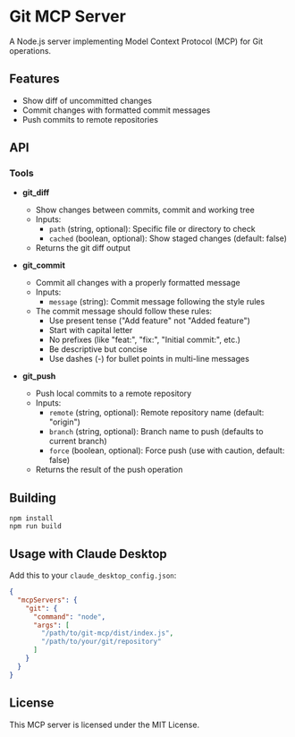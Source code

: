 # Git MCP Server

A Node.js server implementing Model Context Protocol (MCP) for Git operations.

## Features

- Show diff of uncommitted changes
- Commit changes with formatted commit messages
- Push commits to remote repositories

## API

### Tools

- **git_diff**
  - Show changes between commits, commit and working tree
  - Inputs:
    - `path` (string, optional): Specific file or directory to check
    - `cached` (boolean, optional): Show staged changes (default: false)
  - Returns the git diff output

- **git_commit**
  - Commit all changes with a properly formatted message
  - Inputs:
    - `message` (string): Commit message following the style rules
  - The commit message should follow these rules:
    - Use present tense ("Add feature" not "Added feature")
    - Start with capital letter
    - No prefixes (like "feat:", "fix:", "Initial commit:", etc.)
    - Be descriptive but concise
    - Use dashes (-) for bullet points in multi-line messages

- **git_push**
  - Push local commits to a remote repository
  - Inputs:
    - `remote` (string, optional): Remote repository name (default: "origin")
    - `branch` (string, optional): Branch name to push (defaults to current branch)
    - `force` (boolean, optional): Force push (use with caution, default: false)
  - Returns the result of the push operation

## Building

```
npm install
npm run build
```

## Usage with Claude Desktop

Add this to your `claude_desktop_config.json`:

```json
{
  "mcpServers": {
    "git": {
      "command": "node",
      "args": [
        "/path/to/git-mcp/dist/index.js",
        "/path/to/your/git/repository"
      ]
    }
  }
}
```

## License

This MCP server is licensed under the MIT License.